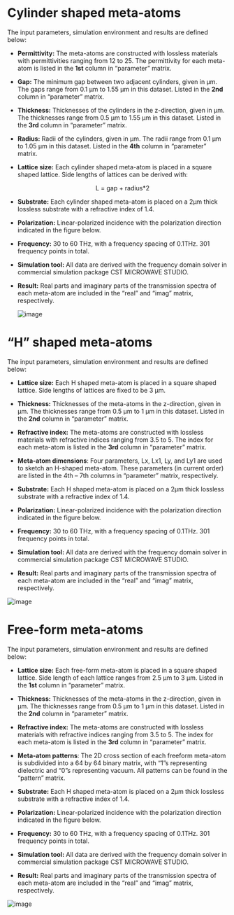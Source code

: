 # Cylinder shaped meta-atoms

The input parameters, simulation environment and results are defined below:

-   **Permittivity:** The meta-atoms are constructed with lossless materials
    with permittivities ranging from 12 to 25. The permittivity for each
    meta-atom is listed in the **1st** column in “parameter” matrix.

-   **Gap:** The minimum gap between two adjacent cylinders, given in µm. The
    gaps range from 0.1 µm to 1.55 µm in this dataset. Listed in the **2nd**
    column in “parameter” matrix.

-   **Thickness:** Thicknesses of the cylinders in the z-direction, given in µm.
    The thicknesses range from 0.5 µm to 1.55 µm in this dataset. Listed in the
    **3rd** column in “parameter” matrix.

-   **Radius:** Radii of the cylinders, given in µm. The radii range from 0.1 µm
    to 1.05 µm in this dataset. Listed in the **4th** column in “parameter”
    matrix.

-   **Lattice size:** Each cylinder shaped meta-atom is placed in a square
    shaped lattice. Side lengths of lattices can be derived with:
    <p align="center">L = gap + radius*2</p>                              

-   **Substrate:** Each cylinder shaped meta-atom is placed on a 2µm thick
    lossless substrate with a refractive index of 1.4.

-   **Polarization:** Linear-polarized incidence with the polarization direction
    indicated in the figure below.

-   **Frequency:** 30 to 60 THz, with a frequency spacing of 0.1THz. 301
    frequency points in total.

-   **Simulation tool:** All data are derived with the frequency domain solver
    in commercial simulation package CST MICROWAVE STUDIO.

-   **Result:** Real parts and imaginary parts of the transmission spectra of
    each meta-atom are included in the “real” and “imag” matrix, respectively.
    
    ![image](https://github.com/garfieldass/Meta-atoms-data-sharing/blob/master/pics/cylinder.jpg)
    
    
    

# “H” shaped meta-atoms

The input parameters, simulation environment and results are defined below:

-   **Lattice size:** Each H shaped meta-atom is placed in a square shaped
    lattice. Side lengths of lattices are fixed to be 3 µm.

-   **Thickness:** Thicknesses of the meta-atoms in the z-direction, given in
    µm. The thicknesses range from 0.5 µm to 1 µm in this dataset. Listed in the
    **2nd** column in “parameter” matrix.

-   **Refractive index:** The meta-atoms are constructed with lossless materials
    with refractive indices ranging from 3.5 to 5. The index for each meta-atom
    is listed in the **3rd** column in “parameter” matrix.

-   **Meta-atom dimensions**: Four parameters, Lx, Lx1, Ly, and Ly1 are used to
    sketch an H-shaped meta-atom. These parameters (in current order) are listed
    in the 4th – 7th columns in “parameter” matrix, respectively.

-   **Substrate:** Each H shaped meta-atom is placed on a 2µm thick lossless
    substrate with a refractive index of 1.4.

-   **Polarization:** Linear-polarized incidence with the polarization direction
    indicated in the figure below.

-   **Frequency:** 30 to 60 THz, with a frequency spacing of 0.1THz. 301
    frequency points in total.

-   **Simulation tool:** All data are derived with the frequency domain solver
    in commercial simulation package CST MICROWAVE STUDIO.

-   **Result:** Real parts and imaginary parts of the transmission spectra of
    each meta-atom are included in the “real” and “imag” matrix, respectively.
    
![image](https://github.com/garfieldass/Meta-atoms-data-sharing/blob/master/pics/H.jpg)




# Free-form meta-atoms

The input parameters, simulation environment and results are defined below:

-   **Lattice size:** Each free-form meta-atom is placed in a square shaped
    lattice. Side length of each lattice ranges from 2.5 µm to 3 µm. Listed in
    the **1st** column in “parameter” matrix.

-   **Thickness:** Thicknesses of the meta-atoms in the z-direction, given in
    µm. The thicknesses range from 0.5 µm to 1 µm in this dataset. Listed in the
    **2nd** column in “parameter” matrix.

-   **Refractive index:** The meta-atoms are constructed with lossless materials
    with refractive indices ranging from 3.5 to 5. The index for each meta-atom
    is listed in the **3rd** column in “parameter” matrix.

-   **Meta-atom patterns**: The 2D cross section of each freeform meta-atom is
    subdivided into a 64 by 64 binary matrix, with “1”s representing dielectric
    and “0”s representing vacuum. All patterns can be found in the “pattern”
    matrix.

-   **Substrate:** Each H shaped meta-atom is placed on a 2µm thick lossless
    substrate with a refractive index of 1.4.

-   **Polarization:** Linear-polarized incidence with the polarization direction
    indicated in the figure below.

-   **Frequency:** 30 to 60 THz, with a frequency spacing of 0.1THz. 301
    frequency points in total.

-   **Simulation tool:** All data are derived with the frequency domain solver
    in commercial simulation package CST MICROWAVE STUDIO.

-   **Result:** Real parts and imaginary parts of the transmission spectra of
    each meta-atom are included in the “real” and “imag” matrix, respectively.

![image](https://github.com/garfieldass/Meta-atoms-data-sharing/blob/master/pics/freeform.jpg)
